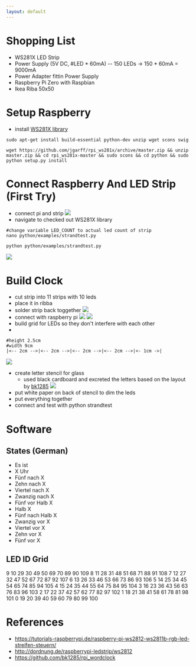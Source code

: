 ```yaml
---
layout: default
---
```

# Shopping List
- WS281X LED Strip
- Power Supply (5V DC, #LED * 60mA)
-- 150 LEDs -> 150 * 60mA = 9000mA
- Power Adapter fittin Power Supply
- Raspberry Pi Zero with Raspbian
- Ikea Riba 50x50

# Setup Raspberry
- install [WS281X library](https://github.com/jgarff/rpi_ws281x)
```
sudo apt-get install build-essential python-dev unzip wget scons swig
```
```
wget https://github.com/jgarff/rpi_ws281x/archive/master.zip && unzip master.zip && cd rpi_ws281x-master && sudo scons && cd python && sudo python setup.py install
```

# Connect Raspberry And LED Strip (First Try)

- connect pi and strip
![](assets\images\pi_led_connect_test1.png)
- navigate to checked out WS281X library
```
#change variable LED_COUNT to actual led count of strip
nano python/examples/strandtest.py
```
```
python python/examples/strandtest.py
```
![](assets\images\pi_led_connect_test2.jpg)

# Build Clock
- cut strip into 11 strips with 10 leds
- place it in ribba
- solder strip back toggether
![](assets\images\led_wired.jpg)
- connect with raspberry pi
![](assets\images\pi_connected.jpg)
![](assets\images\pi_gpio.jpg)
- build grid for LEDs so they don't interfere with each other
 - 
```
#height 2.5cm
#width 9cm
|<-- 2cm -->|<-- 2cm -->|<-- 2cm -->|<-- 2cm -->|<- 1cm ->|
```
![](assets\images\led_grid.jpg)
- create letter stencil for glass
  - used black cardboard and excreted the letters based on the layout by [bk1285](https://github.com/bk1285/rpi_wordclock/tree/master/wordclock_layouts) 
![](assets\images\letter_stencil.jpg)
- put white paper on back of stencil to dim the leds 
- put everything together
- connect and test with python strandtest
# Software
## States (German)
- Es ist 
- X Uhr
- Fünf nach X
- Zehn nach X
- Viertel nach X
- Zwanzig nach X
- Fünf vor Halb X
- Halb X
- Fünf nach Halb X
- Zwanzig vor X
- Viertel vor X
- Zehn vor X
- Fünf vor X

## LED ID Grid
9 10 29 30 49 50 69 70 89 90 109
8 11 28 31 48 51 68 71 88 91 108
7 12 27 32 47 52 67 72 87 92 107
6 13 26 33 46 53 66 73 86 93 106
5 14 25 34 45 54 65 74 85 94 105
4 15 24 35 44 55 64 75 84 95 104
3 16 23 36 43 56 63 76 83 96 103
2 17 22 37 42 57 62 77 82 97 102
1 18 21 38 41 58 61 78 81 98 101
0 19 20 39 40 59 60 79 80 99 100 

# References
- https://tutorials-raspberrypi.de/raspberry-pi-ws2812-ws2811b-rgb-led-streifen-steuern/
- http://dordnung.de/raspberrypi-ledstrip/ws2812
- https://github.com/bk1285/rpi_wordclock
